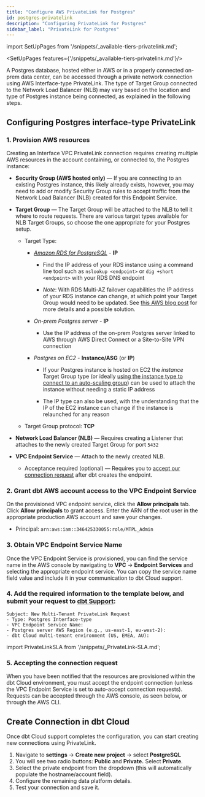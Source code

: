 ```yaml
---
title: "Configure AWS PrivateLink for Postgres"
id: postgres-privatelink
description: "Configuring PrivateLink for Postgres"
sidebar_label: "PrivateLink for Postgres"
---
```

import SetUpPages from '/snippets/_available-tiers-privatelink.md';

<SetUpPages features={'/snippets/_available-tiers-privatelink.md'}/>

A Postgres database, hosted either in AWS or in a properly connected on-prem data center, can be accessed through a private network connection using AWS Interface-type PrivateLink. The type of Target Group connected to the Network Load Balancer (NLB) may vary based on the location and type of Postgres instance being connected, as explained in the following steps.

## Configuring Postgres interface-type PrivateLink

### 1. Provision AWS resources

Creating an Interface VPC PrivateLink connection requires creating multiple AWS resources in the account containing, or connected to, the Postgres instance:

- **Security Group (AWS hosted only)** &mdash; If you are connecting to an existing Postgres instance, this likely already exists, however, you may need to add or modify Security Group rules to accept traffic from the Network Load Balancer (NLB) created for this Endpoint Service.
- **Target Group** &mdash; The Target Group will be attached to the NLB to tell it where to route requests. There are various target types available for NLB Target Groups, so choose the one appropriate for your Postgres setup.
    
    - Target Type:

        - _[Amazon RDS for PostgreSQL](https://aws.amazon.com/rds/postgresql/)_ -  **IP**

            - Find the IP address of your RDS instance using a command line tool such as `nslookup <endpoint>` or `dig +short <endpoint>` with your RDS DNS endpoint

            - _Note_: With RDS Multi-AZ failover capabilities the IP address of your RDS instance can change, at which point your Target Group would need to be updated. See [this AWS blog post](https://aws.amazon.com/blogs/database/access-amazon-rds-across-vpcs-using-aws-privatelink-and-network-load-balancer/) for more details and a possible solution. 

        - _On-prem Postgres server_ -  **IP**

            - Use the IP address of the on-prem Postgres server linked to AWS through AWS Direct Connect or a Site-to-Site VPN connection

        - _Postgres on EC2_ - **Instance/ASG** (or **IP**)

            - If your Postgres instance is hosted on EC2 the _instance_ Target Group type (or ideally [using the instance type to connect to an auto-scaling group](https://docs.aws.amazon.com/autoscaling/ec2/userguide/attach-load-balancer-asg.html)) can be used to attach the instance without needing a static IP address

            - The IP type can also be used, with the understanding that the IP of the EC2 instance can change if the instance is relaunched for any reason

    - Target Group protocol: **TCP** 

- **Network Load Balancer (NLB)** &mdash; Requires creating a Listener that attaches to the newly created Target Group for port `5432`
- **VPC Endpoint Service** &mdash; Attach to the newly created NLB.
    - Acceptance required (optional) &mdash; Requires you to [accept our connection request](https://docs.aws.amazon.com/vpc/latest/privatelink/configure-endpoint-service.html#accept-reject-connection-requests) after dbt creates the endpoint.

### 2. Grant dbt AWS account access to the VPC Endpoint Service

On the provisioned VPC endpoint service, click the **Allow principals** tab. Click **Allow principals** to grant access. Enter the ARN of the root user in the appropriate production AWS account and save your changes.

 - Principal: `arn:aws:iam::346425330055:role/MTPL_Admin`

<Lightbox src="/img/docs/dbt-cloud/privatelink-allow-principals.png" width="70%" title="Enter ARN"/>

### 3. Obtain VPC Endpoint Service Name

Once the VPC Endpoint Service is provisioned, you can find the service name in the AWS console by navigating to **VPC** → **Endpoint Services** and selecting the appropriate endpoint service. You can copy the service name field value and include it in your communication to dbt Cloud support.

<Lightbox src="/img/docs/dbt-cloud/privatelink-endpoint-service-name.png" width="70%" title="Get service name field value"/>

### 4. Add the required information to the template below, and submit your request to [dbt Support](https://docs.getdbt.com/community/resources/getting-help#dbt-cloud-support):
```
Subject: New Multi-Tenant PrivateLink Request
- Type: Postgres Interface-type
- VPC Endpoint Service Name:
- Postgres server AWS Region (e.g., us-east-1, eu-west-2):
- dbt Cloud multi-tenant environment (US, EMEA, AU):
```


import PrivateLinkSLA from '/snippets/_PrivateLink-SLA.md';

<PrivateLinkSLA />

### 5. Accepting the connection request

When you have been notified that the resources are provisioned within the dbt Cloud environment, you must accept the endpoint connection (unless the VPC Endpoint Service is set to auto-accept connection requests). Requests can be accepted through the AWS console, as seen below, or through the AWS CLI.

<Lightbox src="/img/docs/dbt-cloud/cloud-configuring-dbt-cloud/accept-request.png" width="80%" title="Accept the connection request" />

## Create Connection in dbt Cloud

Once dbt Cloud support completes the configuration, you can start creating new connections using PrivateLink.

1. Navigate to **settings** → **Create new project** → select **PostgreSQL**
2. You will see two radio buttons: **Public** and **Private.** Select **Private**. 
3. Select the private endpoint from the dropdown (this will automatically populate the hostname/account field).
4. Configure the remaining data platform details.
5. Test your connection and save it.
